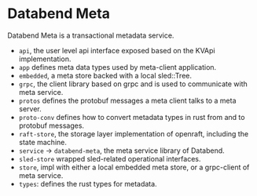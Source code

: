 # Databend Meta

Databend Meta is a transactional metadata service.

- `api`, the user level api interface exposed based on the KVApi implementation.
- `app` defines meta data types used by meta-client application.
- `embedded`, a meta store backed with a local sled::Tree.
- `grpc`, the client library based on grpc and is used to communicate with meta service.
- `protos` defines the protobuf messages a meta client talks to a meta server.
- `proto-conv` defines how to convert metadata types in rust from and to protobuf messages.
- `raft-store`, the storage layer implementation of openraft, including the state machine.
- `service` -> `databend-meta`, the meta service library of Databend.
- `sled-store` wrapped sled-related operational interfaces.
- `store`, impl with either a local embedded meta store, or a grpc-client of meta service.
- `types`: defines the rust types for metadata.
